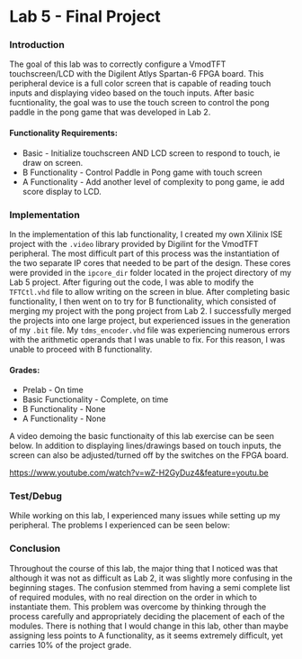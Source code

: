 Lab 5 - Final Project
===========

### Introduction

The goal of this lab was to correctly configure a VmodTFT touchscreen/LCD with the Digilent Atlys Spartan-6 FPGA board. This peripheral device is a full color screen that is capable of reading touch inputs and displaying video based on the touch inputs. After basic fucntionality, the goal was to use the touch screen to control the pong paddle in the pong game that was developed in Lab 2.

#### Functionality Requirements:
* Basic - Initialize touchscreen AND LCD screen to respond to touch, ie draw on screen.
* B Functionality - Control Paddle in Pong game with touch screen
* A Functionality - Add another level of complexity to pong game, ie add score display to LCD.

### Implementation
In the implementation of this lab functionality, I created my own Xilinix ISE project with the `.video` library provided by Digilint for the VmodTFT peripheral. The most difficult part of this process was the instantiation of the two separate IP cores that needed to be part of the design. These cores were provided in the `ipcore_dir` folder located in the project directory of my Lab 5 project. After figuring out the code, I was able to modify the `TFTCtl.vhd` file to allow writing on the screen in blue. After completing basic functionality, I then went on to try for B functionality, which consisted of merging my project with the pong project from Lab 2. I successfully merged the projects into one large project, but experienced issues in the generation of my `.bit` file. My `tdms_encoder.vhd` file was experiencing numerous errors with the arithmetic operands that I was unable to fix. For this reason, I was unable to proceed with B functionality.

#### Grades:
* Prelab - On time
* Basic Functionality - Complete, on time
* B Functionality - None
* A Functionality - None

A video demoing the basic functionaity of this lab exercise can be seen below. In addition to displaying lines/drawings based on touch inputs, the screen can also be adjusted/turned off by the switches on the FPGA board.

https://www.youtube.com/watch?v=wZ-H2GyDuz4&feature=youtu.be

### Test/Debug

While working on this lab, I experienced many issues while setting up my peripheral. The problems I experienced can be seen below:



### Conclusion

Throughout the course of this lab, the major thing that I noticed was that although it was not as difficult as Lab 2, it was slightly more confusing in the beginning stages. The confusion stemmed from having a semi complete list of required modules, with no real direction on the order in which to instantiate them. This problem was overcome by thinking through the process carefully and appropriately deciding the placement of each of the modules. There is nothing that I would change in this lab, other than maybe assigning less points to A functionality, as it seems extremely difficult, yet carries 10% of the project grade.

 
